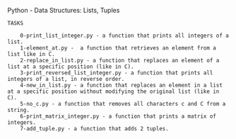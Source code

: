 Python - Data Structures: Lists, Tuples

	TASKS

		0-print_list_integer.py - a function that prints all integers of a list.
		1-element_at.py -  a function that retrieves an element from a list like in C.
		2-replace_in_list.py - a function that replaces an element of a list at a specific position (like in C).
		3-print_reversed_list_integer.py - a function that prints all integers of a list, in reverse order.
		4-new_in_list.py - a function that replaces an element in a list at a specific position without modifying the original list (like in C).
		5-no_c.py - a function that removes all characters c and C from a string.
		6-print_matrix_integer.py - a function that prints a matrix of integers.
		7-add_tuple.py - a function that adds 2 tuples.
